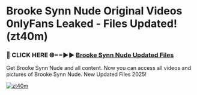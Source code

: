 # Brooke Synn Nude Original Videos 0nlyFans Leaked - Files Updated! (zt40m)

<h3>🔴 CLICK HERE 🌐==►► <a href="https://tinyurl.com/yc6ubb5a" rel="nofollow">Brooke Synn Nude Updated Files</a></h3>

Get Brooke Synn Nude and all content. Now you can access all videos and pictures of Brooke Synn Nude. New Updated Files 2025!

[![zt40m](https://i.imgur.com/7eu0CRL.gif)](https://tinyurl.com/yc6ubb5a)
